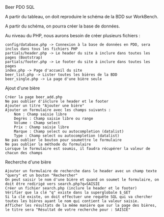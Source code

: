Beer PDO SQL

A partir du tableau, on doit reproduire le schéma de la BDD sur WorkBench.

A partir du schéma, on pourra créer la base de données.

Au niveau du PHP, nous aurons besoin de créer plusieurs fichiers :

    config/database.php -> Connexion à la base de données en PDO, sera inclus dans tous les fichiers PHP
    partials/header.php -> Le header du site à inclure dans toutes les pages (Bootstrap)
    partials/footer.php -> Le footer du site à inclure dans toutes les pages
    index.php -> Page d'accueil du site
    beer_list.php -> Lister toutes les bières de la BDD
    beer_single.php -> La page d'une bière seule

Ajout d'une bière

    Créer la page beer_add.php
    Ne pas oublier d'inclure le header et le footer
    Ajouter un titre "Ajouter une bière"
    Ajouter un formulaire avec les champs suivants :
        Nom : Champ saisie libre
        Degrès : Champ saisie libre ou range
        Volume : Champ select
        Prix : Champ saisie libre
        Marque : Champ select ou autocompletion (datalist)
        Type : Champ select ou autocompletion (datalist)
    Ne pas oublier le bouton pour soumettre le formulaire
    Ne pas oublier la méthode du formulaire
    Lorsque le formulaire est soumis, il faudra récupérer la valeur de chacun des champs

Recherche d'une bière

    Ajouter un formulaire de recherche dans le header avec un champ texte "query" et un bouton "Rechercher"
    On peut saisir le nom d'une bière et quand on soumet le formulaire, on doit être redirigé vers search.php?q=SAISIE
    Créer un fichier search.php (inclure le header et le footer)
    Vérifier que la clé "q" existe dans la superglobale $_GET
    Si la clé existe, on doit effectuer une requête SQL qui va chercher toutes les bières ayant le nom qui contient la valeur saisie.
    Afficher les résultats de la même manière que sur la page des bières, le titre sera "Résultat de votre recherche pour : SAISIE"
